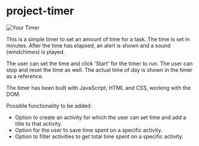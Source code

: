 # project-timer

![Your Timer](https://github.com/Jethet/project-timer/blob/master/timerScreenshot.png)

This is a simple timer to set an amount of time for a task. The time is set in minutes. After the time has elapsed, an alert is shown and a sound (windchimes) is played.

The user can set the time and click 'Start' for the timer to run. The user can stop and reset the time as well. The actual time of day is shown in the timer as a reference.

The timer has been built with JavaScript, HTML and CSS, working with the DOM.

Possible functionality to be added:
- Option to create an activity for which the user can set time and add a title to that activity.
- Option for the user to save time spent on a specific activity.
- Option to filter activities to get total time spent on a specific activity.
